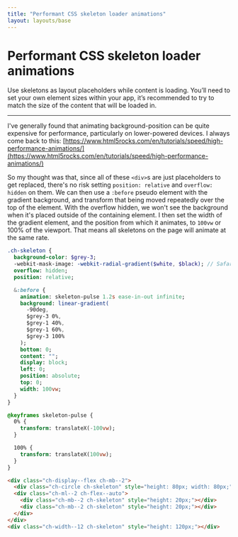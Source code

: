 ```yaml
---
title: "Performant CSS skeleton loader animations"
layout: layouts/base
---
```


# Performant CSS skeleton loader animations

Use skeletons as layout placeholders while content is loading. You’ll need to set your own element sizes within your app, it’s recommended to try to match the size of the content that will be loaded in.

---

I've generally found that animating background-position can be quite expensive for performance, particularly on lower-powered devices. I always come back to this:
[https://www.html5rocks.com/en/tutorials/speed/high-performance-animations/](https://www.html5rocks.com/en/tutorials/speed/high-performance-animations/)

So my thought was that, since all of these `<div>`s are just placeholders to get replaced, there's no risk setting `position: relative` and `overflow: hidden` on them. We can then use a `:before` pseudo element with the gradient background, and transform that being moved repeatedly over the top of the element. With the overflow hidden, we won't see the background when it's placed outside of the containing element. I then set the width of the gradient element, and the position from which it animates, to `100vw` or 100% of the viewport. That means all skeletons on the page will animate at the same rate.

```sass
.ch-skeleton {
  background-color: $grey-3;
  -webkit-mask-image: -webkit-radial-gradient($white, $black); // Safari
  overflow: hidden;
  position: relative;

  &:before {
    animation: skeleton-pulse 1.2s ease-in-out infinite;
    background: linear-gradient(
      -90deg,
      $grey-3 0%,
      $grey-1 40%,
      $grey-1 60%,
      $grey-3 100%
    );
    bottom: 0;
    content: "";
    display: block;
    left: 0;
    position: absolute;
    top: 0;
    width: 100vw;
  }
}

@keyframes skeleton-pulse {
  0% {
    transform: translateX(-100vw);
  }

  100% {
    transform: translateX(100vw);
  }
}
```

```html
<div class="ch-display--flex ch-mb--2">
  <div class="ch-circle ch-skeleton" style="height: 80px; width: 80px;"></div>
  <div class="ch-ml--2 ch-flex--auto">
    <div class="ch-mb--2 ch-skeleton" style="height: 20px;"></div>
    <div class="ch-mb--2 ch-skeleton" style="height: 20px;"></div>
  </div>
</div>
<div class="ch-width--12 ch-skeleton" style="height: 120px;"></div>
```

